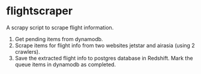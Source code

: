 # flightscraper
A scrapy script to scrape flight information.

1. Get pending items from dynamodb.
2. Scrape items for flight info from two websites jetstar and airasia (using 2 crawlers).
3. Save the extracted flight info to postgres database in Redshift. Mark the queue items in dynamodb as completed.
